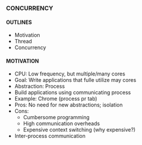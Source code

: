 ### CONCURRENCY

#### OUTLINES
- Motivation
- Thread
- Concurrency

#### MOTIVATION
- CPU: Low frequency, but multiple/many cores
- Goal: Write applications that fulle utilize may cores
- Abstraction: Process
- Build applications using communicating process
- Example: Chrome (process pr tab)
- Pros: No need for new abstractions; isolation
- Cons:
    - Cumbersome programming
    - High communication overheads
    - Expensive context switching (why expensive?)
- Inter-process communication